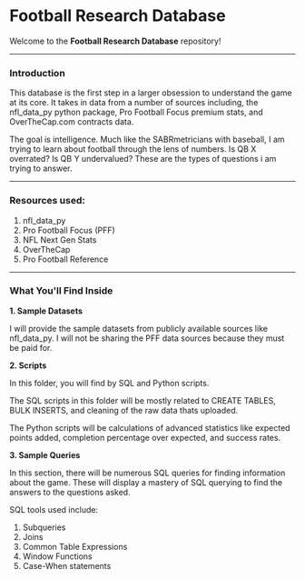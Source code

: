 # Football Research Database

Welcome to the **Football Research Database** repository!

---

### **Introduction**

This database is the first step in a larger obsession to understand the game at its core. It takes in data from a number of sources including, the nfl_data_py python package, Pro Football Focus premium stats, and OverTheCap.com contracts data.

The goal is intelligence. Much like the SABRmetricians with baseball, I am trying to learn about football through the lens of numbers. Is QB X overrated? Is QB Y undervalued? These are the types of questions i am trying to answer.

---

### **Resources used**:

1. nfl_data_py
2. Pro Football Focus (PFF)
3. NFL Next Gen Stats
4. OverTheCap
5. Pro Football Reference


---

### **What You'll Find Inside**

**1. Sample Datasets**

  I will provide the sample datasets from publicly available sources like nfl_data_py. I will not be sharing the PFF data sources because they must be paid for. 

**2. Scripts**

  In this folder, you will find by SQL and Python scripts. 
  
  The SQL scripts in this folder will be mostly related to CREATE TABLES, BULK INSERTS, and cleaning of the raw data thats uploaded. 

  The Python scripts will be calculations of advanced statistics like expected points added, completion percentage over expected, and success rates.

**3. Sample Queries**

  In this section, there will be numerous SQL queries for finding information about the game. These will display a mastery of SQL querying to find the answers to the questions asked.

  SQL tools used include:

  1. Subqueries
  2. Joins
  3. Common Table Expressions
  4. Window Functions
  5. Case-When statements

  

